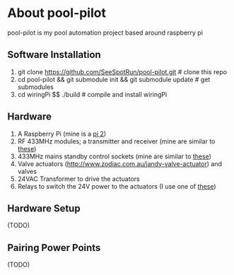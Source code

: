 # About pool-pilot

pool-pilot is my pool automation project based around raspberry pi

## Software Installation

1. git clone https://github.com/SeeSpotRun/pool-pilot.git  # clone this repo
2. cd pool-pilot && git submodule init && git submodule update # get submodules
3. cd wiringPi $$ ./build  # compile and install wiringPi

## Hardware

1. A Raspberry Pi (mine is a [pi 2](https://www.raspberrypi.org/products/raspberry-pi-2-model-b/))
2. RF 433MHz modules; a transmitter and receiver (mine are similar to [these](http://i.imgur.com/zqPaiCB.jpg))
3. 433MHz mains standby control sockets (mine are similar to [these](http://www.wattsclever.com/au/products/easy-off-sockets))
4. Valve actuators (http://www.zodiac.com.au/jandy-valve-actuator) and valves
5. 24VAC Transformer to drive the actuators
6. Relays to switch the 24V power to the actuators (I use one of [these](http://www.jaycar.com.au/Kits,-Science-%26-Learning/Science-Lab-Equipment/Instruments/Arduino-Compatible-8-Channel-Relay-Board/p/XC4418))

## Hardware Setup

(TODO)

## Pairing Power Points

(TODO)

